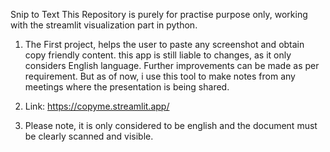 Snip to Text
This Repository is purely for practise purpose only, working with the streamlit visualization part in python.
1. The First project, helps the user to paste any screenshot and obtain copy friendly content. this app is still liable to changes, as it only considers English language. Further improvements can be made as per requirement. But as of now, i use this tool to make notes from any meetings where the presentation is being shared.

2. Link: https://copyme.streamlit.app/
3. Please note, it is only considered to be english and the document must be clearly scanned and visible.
